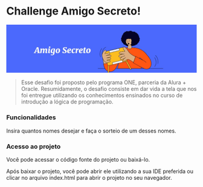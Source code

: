 # Challenge Amigo Secreto!

![Banner do desafio do amigo secreto](<assets/Challenge - Amigo Secreto (2).jpg>)

> Esse desafio foi proposto pelo programa ONE, parceria da Alura + Oracle. 
> Resumidamente, o desafio consiste em dar vida a tela que nos foi entregue utilizando os conhecimentos ensinados no curso de introdução a lógica de programação.

### Funcionalidades

Insira quantos nomes desejar e faça o sorteio de um desses nomes.

### Acesso ao projeto

Você pode acessar o código fonte do projeto ou baixá-lo.

Após baixar o projeto, você pode abrir ele utilizando a sua IDE preferida ou clicar no arquivo index.html para abrir o projeto no seu navegador.